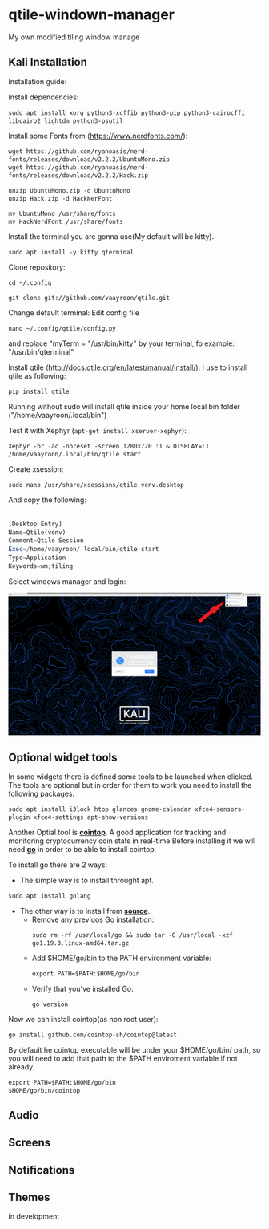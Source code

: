 # qtile-windown-manager
My own modified tiling window manage

## Kali Installation
Installation guide:

Install dependencies:
  ```
  sudo apt install xorg python3-xcffib python3-pip python3-cairocffi libcairo2 lightdm python3-psutil
  ```
  
Install some Fonts from (https://www.nerdfonts.com/):
```
wget https://github.com/ryanoasis/nerd-fonts/releases/download/v2.2.2/UbuntuMono.zip
wget https://github.com/ryanoasis/nerd-fonts/releases/download/v2.2.2/Hack.zip
```
```
unzip UbuntuMono.zip -d UbuntuMono
unzip Hack.zip -d HackNerFont
```
```
mv UbuntuMono /usr/share/fonts
mv HackNerdFont /usr/share/fonts
```

  Install the terminal you are gonna use(My default will be kitty).
  
  ```
  sudo apt install -y kitty qterminal
  ```

Clone repository:
  ```
  cd ~/.config
  ```
  ```
  git clone git://github.com/vaayroon/qtile.git
  ```

  Change default terminal:
  Edit config file
  ```
  nano ~/.config/qtile/config.py
  ```
  and replace "myTerm = "/usr/bin/kitty" by your terminal, fo example: "/usr/bin/qterminal"

Install qtile (http://docs.qtile.org/en/latest/manual/install/):
  I use to install qtile as following:
  ```
  pip install qtile
  ```
Running without sudo will install qtile inside your home local bin folder ("/home/vaayroon/.local/bin")

Test it with Xephyr (```apt-get install xserver-xephyr```):
  ```
  Xephyr -br -ac -noreset -screen 1280x720 :1 & DISPLAY=:1 /home/vaayroon/.local/bin/qtile start
  ```

Create xsession:
  ```
  sudo nano /usr/share/xsessions/qtile-venv.desktop
  ```
  And copy the following:
```php

[Desktop Entry]
Name=Qtile(venv)
Comment=Qtile Session
Exec=/home/vaayroon/.local/bin/qtile start
Type=Application
Keywords=wm;tiling

```
Select windows manager and login:

![Qtile](https://github.com/vaayroon/qtile/blob/main/.screenshots/select_manager.png)

## Optional widget tools

In some widgets there is defined some tools to be launched when clicked. The tools are optional but in order for them to work you need to install the following packages:
``` 
sudo apt install i3lock htop glances gnome-calendar xfce4-sensors-plugin xfce4-settings apt-show-versions
```

Another Optial tool is **[cointop](https://docs.cointop.sh/)**. A good application for tracking and monitoring cryptocurrency coin stats in real-time
Before installing it we will need **[go](https://go.dev/)** in order to be able to install cointop.

To install go there are 2 ways:

- The simple way is to install throught apt.
```
sudo apt install golang
```
- The other way is to install from **[source](https://go.dev/dl/)**.
  - Remove any previuos Go installation:
    ```
    sudo rm -rf /usr/local/go && sudo tar -C /usr/local -xzf go1.19.3.linux-amd64.tar.gz
    ```
  - Add $HOME/go/bin to the PATH environment variable:
    ```
    export PATH=$PATH:$HOME/go/bin
    ``` 
  - Verify that you've installed Go:
    ```
    go version
    ```    
Now we can install cointop(as non root user):
```
go install github.com/cointop-sh/cointop@latest
```
By default he cointop executable will be under your $HOME/go/bin/ path, so you will need to add that path to the $PATH enviroment variable if not already.
```
export PATH=$PATH:$HOME/go/bin
$HOME/go/bin/cointop
```


## Audio
## Screens
## Notifications
## Themes

In development
